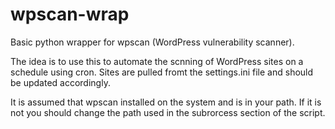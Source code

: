 # wpscan-wrap
Basic python wrapper for wpscan (WordPress vulnerability scanner). 

The idea is to use this to automate the scnning of WordPress sites on a schedule using cron.
Sites are pulled fromt the settings.ini file and should be updated accordingly.

It is assumed that wpscan installed on the system and is in your path.
If it is not you should change the path used in the subrorcess section of the script. 
